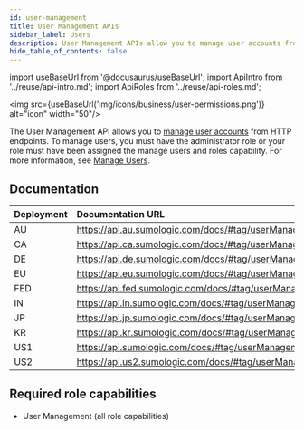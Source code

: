 ```yaml
---
id: user-management
title: User Management APIs
sidebar_label: Users
description: User Management APIs allow you to manage user accounts from HTTP endpoints.
hide_table_of_contents: false
---
```


import useBaseUrl from '@docusaurus/useBaseUrl';
import ApiIntro from '../reuse/api-intro.md';
import ApiRoles from '../reuse/api-roles.md';

<img src={useBaseUrl('img/icons/business/user-permissions.png')} alt="icon" width="50"/>

The User Management API allows you to [manage user accounts](/docs/manage/users-roles/users) from HTTP endpoints. To manage users, you must have the administrator role or your role must have been assigned the manage users and roles capability. For more information, see [Manage Users](/docs/manage/users-roles/users/).

## Documentation

<ApiIntro/>

| Deployment | Documentation URL                                      |
|:------------|:--------------------------------------------------------|
| AU         | https://api.au.sumologic.com/docs/#tag/userManagement  |
| CA         | https://api.ca.sumologic.com/docs/#tag/userManagement  |
| DE         | https://api.de.sumologic.com/docs/#tag/userManagement  |
| EU         | https://api.eu.sumologic.com/docs/#tag/userManagement  |
| FED        | https://api.fed.sumologic.com/docs/#tag/userManagement |
| IN         | https://api.in.sumologic.com/docs/#tag/userManagement  |
| JP         | https://api.jp.sumologic.com/docs/#tag/userManagement  |
| KR         | https://api.kr.sumologic.com/docs/#tag/userManagement  |
| US1        | https://api.sumologic.com/docs/#tag/userManagement     |
| US2        | https://api.us2.sumologic.com/docs/#tag/userManagement |

## Required role capabilities

<ApiRoles/>

* User Management (all role capabilities)